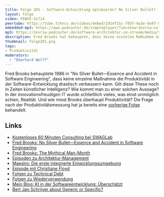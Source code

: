 ```yaml
---
title: Folge 201 - Software-Entwicklung optimieren? No Silver Bullet!
layout: folge
video: FEWtE-3s7i4
peertube: https://tube.tchncs.de/videos/embed/1914f31c-703f-4a3e-9a97-98d7195cb058
embedded-mp3: https://www.podcaster.de/simpleplayer/?id=show~1evriw~software-architektur-im-stream~pod-57335222b72cf4ddc2963ca7c5&v=1706892575
mp3: https://1evriw.podcaster.de/software-architektur-im-stream/media/Software-Entwicklung_optimieren_No_Silver_Bullet.mp3
description: Fred Brooks hat behauptet, dass keine einzelne Maßnahme Software-Entwicklungsproduktivität deutlicher verbessern kann. Stimmt das noch?
thumbnail: folge201.png
tags:
- Produktivität
moderators:
  - "Eberhard Wolff"
---
```


Fred Brooks behauptete 1986 in "No Silver Bullet—Essence and Accident
in Software Engineering", dass keine einzelne Maßnahme die
Produktivität in der Software-Entwicklung drastisch verbessern
kann. Gilt diese These noch in Zeiten künstlicher Intelligenz? Wie
kommt man zu einer solchen Aussage? In der innovationsfreudigen IT
wurde schließlich vieles, was einst unmöglich schien, Realität. Und
wie misst Brooks überhaupt Produktivität? Die Frage nach der
Produktivitätsmessung hat ja bereits eine [vorherige
Folge](https://software-architektur.tv/2023/12/22/folge194.html)
behandelt.

## Links

* [Kostenloses 60 Minuten Consulting bei SWAGLab](https://en.wikipedia.org/wiki/No_Silver_Bullet)
* [Fred Brooks: No Silver Bullet—Essence and Accident in Software Engineering](http://www.cs.unc.edu/techreports/86-020.pdf)
* [Fred Brooks: The Mythical Man-Month](https://en.wikipedia.org/wiki/The_Mythical_Man-Month)
* [Episoden zu Architektur-Management](https://software-architektur.tv/tags.html#Architecture%20Management)
* [Maestro: Die erste integrierte Entwicklungsumgebung](https://de.wikipedia.org/wiki/Maestro_I)
* [Episode mit Christiane Floyd](https://software-architektur.tv/2021/07/09/folge66.html)
* [Folgen zu Technical Debt](https://software-architektur.tv/tags.html#Technical%20Debt)
* [Folgen zu Wiederverwendung](https://software-architektur.tv/tags.html#Wiederverwendung)
* [Mein Blog: KI in der Softwareentwicklung: Überschätzt](https://www.heise.de/blog/KI-in-der-Softwareentwicklung-Ueberschaetzt-9336902.html)
* [Bert Jan Schrijver about Generic or Specific?](https://software-architektur.tv/2023/10/13/episode184.html)
